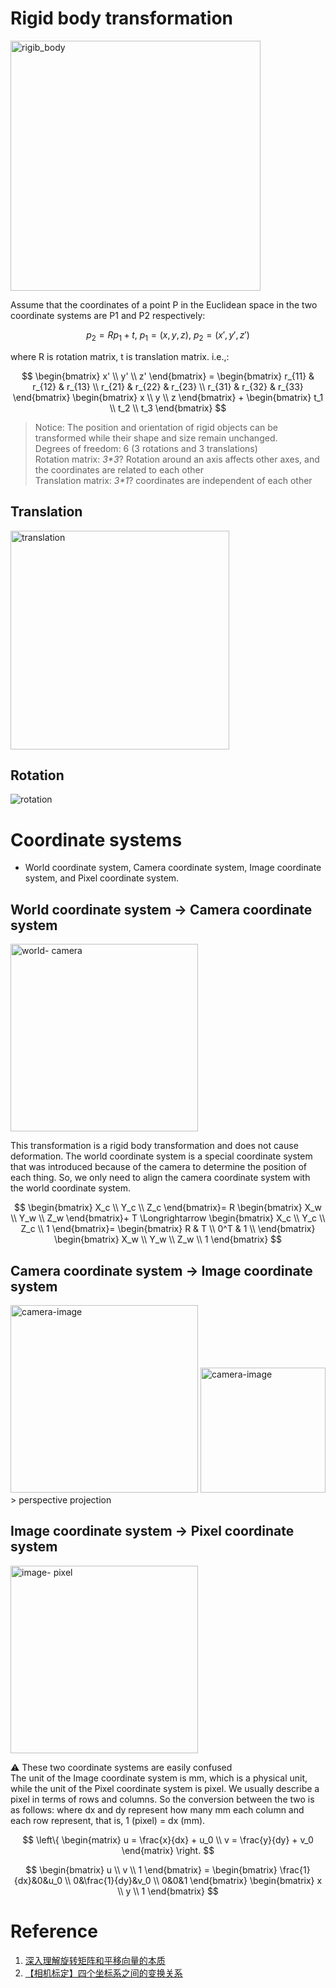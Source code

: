 # Rigid body transformation
<img src="https://github.com/elleryw0518/MVS/assets/101634608/6acf03ea-423c-4f51-acd6-a9601b1736a3" alt="rigib_body" width="400px">  

Assume that the coordinates of a point P in the Euclidean space in the two coordinate systems are P1 and P2 respectively:  

$$
p_2 = R p_1 + t,\ p_1=(x, y, z),\ p_2=(x', y', z') 
$$  

where R is rotation matrix, t is translation matrix.
i.e.,:  

$$
\begin{bmatrix}
x' \\
y' \\
z'
\end{bmatrix} =
\begin{bmatrix}
r_{11} & r_{12} & r_{13} \\
r_{21} & r_{22} & r_{23} \\
r_{31} & r_{32} & r_{33}
\end{bmatrix}
\begin{bmatrix}
x \\
y \\
z
\end{bmatrix} +
\begin{bmatrix}
t_1 \\
t_2 \\
t_3
\end{bmatrix}
$$  
> Notice: The position and orientation of rigid objects can be transformed while their shape and size remain unchanged.  
Degrees of freedom: 6 (3 rotations and 3 translations)  
Rotation matrix: _3*3_? Rotation around an axis affects other axes, and the coordinates are related to each other  
Translation matrix: _3*1_? coordinates are independent of each other  
## Translation

<img src="https://github.com/elleryw0518/MVS/assets/101634608/03f8c570-cc81-496e-bd01-9a9adbb730ec" alt="translation" width="350px">  

## Rotation

![rotation](https://github.com/elleryw0518/MVS/assets/101634608/d885560e-3a30-43e9-8379-11204747e3cf)  

# Coordinate systems
- World coordinate system, Camera coordinate system, Image coordinate system, and Pixel coordinate system.
## World coordinate system -> Camera coordinate system

<img src="https://github.com/elleryw0518/MVS/assets/101634608/9737703f-520c-4dcd-9366-4e235df499ae" alt="world- camera" width="300px">  

This transformation is a rigid body transformation and does not cause deformation. The world coordinate system is a special coordinate system that was introduced because of the camera to determine the position of each thing. So, we only need to align the camera coordinate system with the world coordinate system.  

$$
\begin{bmatrix}
X_c \\
Y_c \\
Z_c
\end{bmatrix}=
R
\begin{bmatrix}
X_w \\
Y_w \\
Z_w
\end{bmatrix}+
T \Longrightarrow 
\begin{bmatrix}
X_c \\
Y_c \\
Z_c \\
1
\end{bmatrix}=
\begin{bmatrix}
R & T \\
0^T & 1 \\
\end{bmatrix}
\begin{bmatrix}
X_w \\
Y_w \\
Z_w \\
1
\end{bmatrix}
$$  

## Camera coordinate system -> Image coordinate system
<img src="https://github.com/elleryw0518/MVS/assets/101634608/40e405ec-e0df-4ba7-9dde-14a3e5e5b888" alt="camera-image" width="300px">
  
<img src="https://github.com/elleryw0518/MVS/assets/101634608/db76c20c-5947-46f0-850e-9ec83c9e0592" alt="camera-image" width="200px">    
> perspective projection  

## Image coordinate system -> Pixel coordinate system

<img src="https://github.com/elleryw0518/MVS/assets/101634608/7c5817db-7ce3-46c9-a776-f03773c7fef9" alt="image- pixel" width="300px">  


:warning: These two coordinate systems are easily confused  
The unit of the Image coordinate system is mm, which is a physical unit, while the unit of the Pixel coordinate system is pixel. We usually describe a pixel in terms of rows and columns. So the conversion between the two is as follows: where dx and dy represent how many mm each column and each row represent, that is, 1 (pixel) = dx (mm).  

$$
\left\{
\begin{matrix}
u = \frac{x}{dx} + u_0 
\\
v = \frac{y}{dy} + v_0
\end{matrix}
\right.
$$

$$
\begin{bmatrix}
u \\
v \\
1
\end{bmatrix} = 
\begin{bmatrix}
\frac{1}{dx}&0&u_0 \\
0&\frac{1}{dy}&v_0 \\
0&0&1
\end{bmatrix} 
\begin{bmatrix}
x \\
y \\
1
\end{bmatrix}
$$


# Reference
1. [深入理解旋转矩阵和平移向量的本质](https://zhuanlan.zhihu.com/p/141597984)
2. [【相机标定】四个坐标系之间的变换关系](https://cloud.tencent.com/developer/article/1820935)
